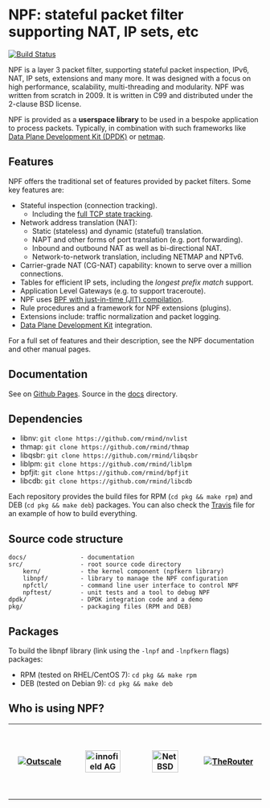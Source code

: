 # NPF: stateful packet filter supporting NAT, IP sets, etc

[![Build Status](https://travis-ci.org/rmind/npf.svg?branch=master)](https://travis-ci.org/rmind/npf)

NPF is a layer 3 packet filter, supporting stateful packet inspection,
IPv6, NAT, IP sets, extensions and many more.  It was designed with a focus
on high performance, scalability, multi-threading and modularity.  NPF was
written from scratch in 2009.  It is written in C99 and distributed under
the 2-clause BSD license.

NPF is provided as a **userspace library** to be used in a bespoke application
to process packets. Typically, in combination with such frameworks like
[Data Plane Development Kit (DPDK)](https://www.dpdk.org/) or
[netmap](https://www.freebsd.org/cgi/man.cgi?query=netmap&sektion=4).

## Features

NPF offers the traditional set of features provided by packet filters.
Some key features are:
- Stateful inspection (connection tracking).
  - Including the [full TCP state tracking](https://www.usenix.org/events/sec01/invitedtalks/rooij.pdf).
- Network address translation (NAT):
  - Static (stateless) and dynamic (stateful) translation.
  - NAPT and other forms of port translation (e.g. port forwarding).
  - Inbound and outbound NAT as well as bi-directional NAT.
  - Network-to-network translation, including NETMAP and NPTv6.
- Carrier-grade NAT (CG-NAT) capability: known to serve over a million connections.
- Tables for efficient IP sets, including the _longest prefix match_ support.
- Application Level Gateways (e.g. to support traceroute).
- NPF uses [BPF with just-in-time (JIT) compilation](https://github.com/rmind/bpfjit).
- Rule procedures and a framework for NPF extensions (plugins).
- Extensions include: traffic normalization and packet logging.
- [Data Plane Development Kit](https://dpdk.org/) integration.

For a full set of features and their description, see the NPF documentation
and other manual pages.

## Documentation

See on [Github Pages](http://rmind.github.io/npf).
Source in the [docs](docs) directory.

## Dependencies

- libnv: `git clone https://github.com/rmind/nvlist`
- thmap: `git clone https://github.com/rmind/thmap`
- libqsbr: `git clone https://github.com/rmind/libqsbr`
- liblpm: `git clone https://github.com/rmind/liblpm`
- bpfjit: `git clone https://github.com/rmind/bpfjit`
- libcdb: `git clone https://github.com/rmind/libcdb`

Each repository provides the build files for RPM (`cd pkg && make rpm`)
and DEB (`cd pkg && make deb`) packages.  You can also check the
[Travis](.travis.yml) file for an example of how to build everything.

## Source code structure

    docs/               - documentation
    src/                - root source code directory
        kern/           - the kernel component (npfkern library)
        libnpf/         - library to manage the NPF configuration
        npfctl/         - command line user interface to control NPF
        npftest/        - unit tests and a tool to debug NPF
    dpdk/               - DPDK integration code and a demo
    pkg/                - packaging files (RPM and DEB)

## Packages

To build the libnpf library (link using the `-lnpf` and `-lnpfkern`
flags) packages:
* RPM (tested on RHEL/CentOS 7): `cd pkg && make rpm`
* DEB (tested on Debian 9): `cd pkg && make deb`

## Who is using NPF?

<table>
  <tr height="150">
    <th width="150"><a href="https://en.outscale.com"><img src="https://fr.outscale.com/wp-content/uploads/2018/07/Logo_Outscale_Bleu_RGB.png" alt="Outscale" align="middle"></a></th>
    <th width="150"><a href="https://innofield.com"><img src="https://innofield.com/wp-content/uploads/2014/07/innofield_logo_sticky.gif" alt="innofield AG" align="middle" width="80%"></a></th>
    <th width="150"><a href="https://www.netbsd.org"><img src="https://www.netbsd.org/images/NetBSD.png" alt="NetBSD" align="middle" width="70%"></a></th>
    <th width="150"><a href="http://therouter.net"><img src="https://raw.githubusercontent.com/alexk99/the_router/master/the_router_npf.png" alt="TheRouter" align="middle"></a></th>
  </tr>
</table>
